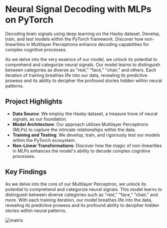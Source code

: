 # Neural Signal Decoding with MLPs on PyTorch

Decoding brain signals using deep learning on the Haxby dataset. Develop, train, and test models within the PyTorch framework. Discover how non-linearities in Multilayer Perceptrons enhance decoding capabilities for complex cognitive processes.

As we delve into the very essence of our model, we unlock its potential to comprehend and categorize neural signals. Our model learns to distinguish between categories as diverse as "rest," "face," "chair," and others. Each iteration of training breathes life into our data, revealing its predictive prowess and its ability to decipher the profound stories hidden within neural patterns.

## Project Highlights

- **Data Source**: We employ the Haxby dataset, a treasure trove of neural signals, as our foundation.
- **Model Architecture**: Our approach utilizes Multilayer Perceptrons (MLPs) to capture the intricate relationships within the data.
- **Training and Testing**: We develop, train, and rigorously test our models within the PyTorch ecosystem.
- **Non-Linear Transformations**: Discover how the magic of non-linearities in MLPs enhances the model's ability to decode complex cognitive processes.

## Key Findings

As we delve into the core of our Multilayer Perceptron, we unlock its potential to comprehend and categorize neural signals. This model learns to distinguish between diverse categories such as "rest," "face," "chair," and more. With each training iteration, our model breathes life into the data, revealing its predictive prowess and its profound ability to decipher hidden stories within neural patterns.


![matrix](https://github.com/lacomaofficial/Neuro-Decoding-Pytorch/assets/132283879/a3865b50-1338-478e-8df7-b9ab53b2a85c)

